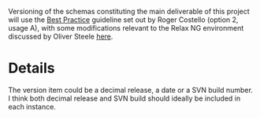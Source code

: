 Versioning of the schemas constituting the main deliverable of this project will use the [Best Practice](http://www.xfront.com/Versioning.pdf) guideline set out by Roger Costello (option 2, usage A), with some modifications relevant to the Relax NG environment discussed by Oliver Steele [here](http://osteele.com/archives/2004/08/xml-schema-versions).

# Details #

The version item could be a decimal release, a date or a SVN build number. I think both decimal release and SVN build should ideally be included in each instance.